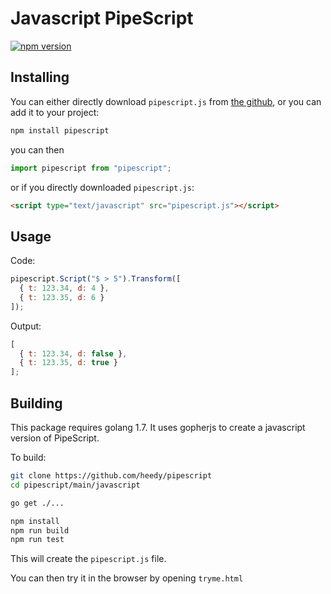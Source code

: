 # Javascript PipeScript

[![npm version](https://badge.fury.io/js/pipescript.svg)](https://badge.fury.io/js/pipescript)

## Installing

You can either directly download `pipescript.js` from [the github](https://github.com/heedy/pipescript/releases), or you can add it to your project:

```bash
npm install pipescript
```

you can then

```javascript
import pipescript from "pipescript";
```

or if you directly downloaded `pipescript.js`:

```html
<script type="text/javascript" src="pipescript.js"></script>
```

## Usage

Code:

```javascript
pipescript.Script("$ > 5").Transform([
  { t: 123.34, d: 4 },
  { t: 123.35, d: 6 }
]);
```

Output:

```javascript
[
  { t: 123.34, d: false },
  { t: 123.35, d: true }
];
```

## Building

This package requires golang 1.7. It uses gopherjs to create a javascript version of PipeScript.

To build:

```bash
git clone https://github.com/heedy/pipescript
cd pipescript/main/javascript

go get ./...

npm install
npm run build
npm run test
```

This will create the `pipescript.js` file.

You can then try it in the browser by opening `tryme.html`

